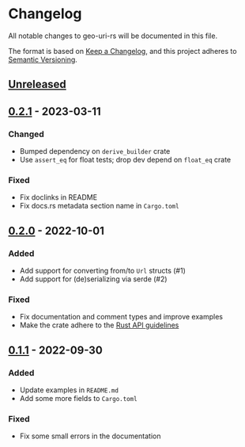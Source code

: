 # Changelog

All notable changes to geo-uri-rs will be documented in this file.

The format is based on [Keep a Changelog](https://keepachangelog.com/en/1.0.0/),
and this project adheres to [Semantic Versioning](https://semver.org/spec/v2.0.0.html).

## [Unreleased]

## [0.2.1] - 2023-03-11

### Changed

* Bumped dependency on `derive_builder` crate
* Use `assert_eq` for float tests; drop dev depend on `float_eq` crate

### Fixed

* Fix doclinks in README
* Fix docs.rs metadata section name in `Cargo.toml`

## [0.2.0] - 2022-10-01

### Added

* Add support for converting from/to `Url` structs (#1)
* Add support for (de)serializing via serde (#2)

### Fixed

* Fix documentation and comment types and improve examples
* Make the crate adhere to the [Rust API guidelines](https://rust-lang.github.io/api-guidelines/)

## [0.1.1] - 2022-09-30

### Added

* Update examples in `README.md`
* Add some more fields to `Cargo.toml`

### Fixed

* Fix some small errors in the documentation

[Unreleased]: https://git.luon.net/paul/geo-uri-rs/compare/v0.2.1...HEAD
[0.2.1]: https://git.luon.net/paul/geo-uri-rs/compare/v0.2.0..v0.2.1
[0.2.0]: https://git.luon.net/paul/geo-uri-rs/compare/v0.1.1..v0.2.0
[0.1.1]: https://git.luon.net/paul/geo-uri-rs/commits/tag/v0.1.1
